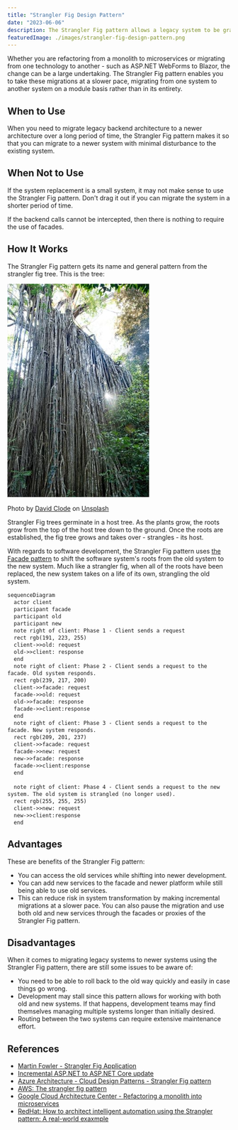 ```yaml
---
title: "Strangler Fig Design Pattern"
date: "2023-06-06"
description: The Strangler Fig pattern allows a legacy system to be gradually migrated by replacing pieces of functionality with new applications.
featuredImage: ./images/strangler-fig-design-pattern.png
---
```


Whether you are refactoring from a monolith to microservices or migrating from one technology to another - such as ASP.NET WebForms to Blazor, the change can be a large undertaking. The Strangler Fig pattern enables you to take these migrations at a slower pace, migrating from one system to another system on a module basis rather than in its entirety.

## When to Use

When you need to migrate legacy backend architecture to a newer architecture over a long period of time, the Strangler Fig pattern makes it so that you can migrate to a newer system with minimal disturbance to the existing system.

## When Not to Use

If the system replacement is a small system, it may not make sense to use the Strangler Fig pattern. Don't drag it out if you can migrate the system in a shorter period of time.

If the backend calls cannot be intercepted, then there is nothing to require the use of facades.

## How It Works

The Strangler Fig pattern gets its name and general pattern from the strangler fig tree. This is the tree:

![Curtain Fig tree in Australia - a Strangler Fig tree. The Strangler Fig tree's roots are hanging off of its host tree.](images/strangler-fig-tree.jpg)

Photo by <a href="https://unsplash.com/@davidclode?utm_source=unsplash&utm_medium=referral&utm_content=creditCopyText">David Clode</a> on <a href="https://unsplash.com/photos/WS3PSqN2QAs?utm_source=unsplash&utm_medium=referral&utm_content=creditCopyText">Unsplash</a>

Strangler Fig trees germinate in a host tree. As the plants grow, the roots grow from the top of the host tree down to the ground. Once the roots are established, the fig tree grows and takes over - strangles - its host.

With regards to software development, the Strangler Fig pattern uses [the Facade pattern](./facade-pattern.md) to shift the software system's roots from the old system to the new system. Much like a strangler fig, when all of the roots have been replaced, the new system takes on a life of its own, strangling the old system.

<!-- TODO: Place diagrams of this here -->
```mermaid
sequenceDiagram
  actor client
  participant facade
  participant old
  participant new
  note right of client: Phase 1 - Client sends a request
  rect rgb(191, 223, 255)
  client->>old: request
  old->>client: response
  end
  note right of client: Phase 2 - Client sends a request to the facade. Old system responds.
  rect rgb(239, 217, 200)
  client->>facade: request
  facade->>old: request
  old->>facade: response
  facade->>client:response
  end
  note right of client: Phase 3 - Client sends a request to the facade. New system responds.
  rect rgb(209, 201, 237)
  client->>facade: request
  facade->>new: request
  new->>facade: response
  facade->>client:response
  end
  
  note right of client: Phase 4 - Client sends a request to the new system. The old system is strangled (no longer used).
  rect rgb(255, 255, 255)
  client->>new: request
  new->>client:response
  end
```

## Advantages

These are benefits of the Strangler Fig pattern:

- You can access the old services while shifting into newer development.
- You can add new services to the facade and newer platform while still being able to use old services.
- This can reduce risk in system transformation by making incremental migrations at a slower pace. You can also pause the migration and use both old and new services through the facades or proxies of the Strangler Fig pattern.

## Disadvantages

When it comes to migrating legacy systems to newer systems using the Strangler Fig pattern, there are still some issues to be aware of:

- You need to be able to roll back to the old way quickly and easily in case things go wrong.
- Development may stall since this pattern allows for working with both old and new systems. If that happens, development teams may find themselves managing multiple systems longer than initially desired.
- Routing between the two systems can require extensive maintenance effort.

## References

- [Martin Fowler - Strangler Fig Application](https://martinfowler.com/bliki/StranglerFigApplication.html)
- [Incremental ASP.NET to ASP.NET Core update](https://learn.microsoft.com/en-us/aspnet/core/migration/inc/overview?view=aspnetcore-7.0)
- [Azure Architecture - Cloud Design Patterns - Strangler Fig pattern](https://learn.microsoft.com/en-us/azure/architecture/patterns/strangler-fig)
- [AWS: The strangler fig pattern](https://docs.aws.amazon.com/prescriptive-guidance/latest/modernization-aspnet-web-services/fig-pattern.html)
- [Google Cloud Architecture Center - Refactoring a monolith into microservices](https://learn.microsoft.com/en-us/azure/architecture/patterns/strangler-fig)
- [RedHat: How to architect intelligent automation using the Strangler pattern: A real-world exaxmple](https://www.redhat.com/architect/insurance-process-automation-strangler-pattern)